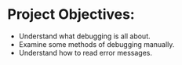 # Project Objectives:
- Understand what debugging is all about.
- Examine some methods of debugging manually.
- Understand how to read error messages.
